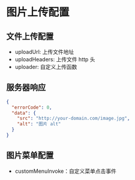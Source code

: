 # 图片上传配置

## 文件上传配置

- uploadUrl: 上传文件地址
- uploadHeaders: 上传文件 http 头
- uploader: 自定义上传函数

## 服务器响应

```json
{
  "errorCode": 0,
  "data": {
    "src": "http://your-domain.com/image.jpg",
    "alt": "图片 alt"
  }
}
```

## 图片菜单配置

- customMenuInvoke：自定义菜单点击事件